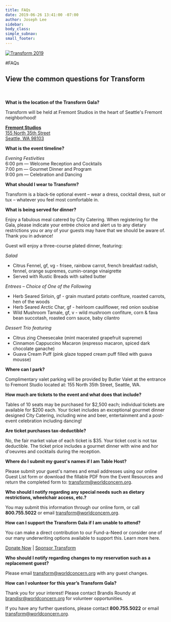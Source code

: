```yaml
---
title: FAQs
date: 2019-06-26 13:41:00 -07:00
author: Joseph Lee
sidebar: 
body_class: 
simple_subnav: 
small_footer: 
---
```


<a href="/transform#details" title="Back to Tranform Overview"><img src="/assets/images/transform-logo.svg" alt="Transform 2019" class="transform-logo" /></a>

#FAQs
## View the common questions for Transform
<br/><br/>
**What is the location of the Transform Gala?**

Transform will be held at Fremont Studios in the heart of Seattle's Fremont neighborhood!

[**Fremont Studios**<br/>
155 North 35th Street<br/>
Seattle, WA 98103](https://goo.gl/maps/kqW4pPjnuGUEUAUi7)

**What is the event timeline?**

*Evening Festivities*<br/>
6:00 pm —  Welcome Reception and Cocktails<br/>
7:00 pm — Gourmet Dinner and Program<br/>
9:00 pm — Celebration and Dancing

**What should I wear to Transform?**

Transform is a black-tie optional event – wear a dress, cocktail dress, suit or tux – whatever you feel most comfortable in.

**What is being served for dinner?**

Enjoy a fabulous meal catered by City Catering. When registering for the Gala, please indicate your entrée choice and alert us to any dietary restrictions you or any of your guests may have that we should be aware of. Thank you in advance!

Guest will enjoy a three-course plated dinner, featuring:

*Salad*
* Citrus Fennel, gf, vg - frisee, rainbow carrot, french breakfast radish, fennel, orange supremes, cumin-orange vinaigrette 
* Served with Rustic Breads with salted butter 

*Entrees – Choice of One of the Following*
* Herb Seared Sirloin, gf - grain mustard potato confiture, roasted carrots, hen of the woods
* Herb Seared Arctic Char, gf - heirloom cauliflower, red onion soubise
* Wild Mushroom Tamale,  gf, v - wild mushroom confiture, corn & fava bean succotash, roasted corn sauce, baby cilantro

*Dessert Trio featuring*
* Citrus zing Cheesecake (mint macerated grapefruit supreme)
* Cinnamon Cappuccino Macaron (espresso macaron, spiced dark chocolate ganache)
* Guava Cream Puff (pink glaze topped cream puff filled with guava mousse)

**Where can I park?**

Complimentary valet parking will be provided by Butler Valet at the entrance to Fremont Studio located at: 155 North 35th Street, Seattle, WA.

**How much are tickets to the event and what does that include?**

Tables of 10 seats may be purchased for $2,500 each; individual tickets are available for $200 each. Your ticket includes an exceptional gourmet dinner designed City Catering, including wine and beer, entertainment and a post-event celebration including dancing!

**Are ticket purchases tax-deductible?**

No, the fair market value of each ticket is $35. Your ticket cost is not tax deductible. The ticket price includes a gourmet dinner with wine and hor d'oeuvres and cocktails during the reception.

**Where do I submit my guest's names if I am Table Host?**

Please submit your guest's names and email addresses using our online Guest List form or download the fillable PDF from the Event Resources and return the completed form to:  [transform@worldconcern.org](mailto:transform@worldconcern.org).

**Who should I notify regarding any special needs such as dietary restrictions, wheelchair access, etc.?**

You may submit this information through our online form, or call **800.755.5022** or email [transform@worldconcern.org](mailto:transform@worldconcern.org).

**How can I support the Transform Gala if I am unable to attend?**

You can make a direct contribution to our Fund-a-Need or consider one of our many underwriting options available to support this. Learn more here.

[Donate Now](/transform/donate/) | [Sponsor Transform](/transform/sponsors/)

**Who should I notify regarding changes to my reservation such as a replacement guest?**

Please email [transform@worldconcern.org](mailto:transform@worldconcern.org)  with any guest changes.

**How can I volunteer for this year’s Transform Gala?**

Thank you for your interest! Please contact Brandis Roundy at [brandisr@worldconcern.org](mailto:brandisr@worldconcern.org) for volunteer opportunities.

If you have any further questions, please contact **800.755.5022** or email [transform@worldconcern.org](mailto:transform@worldconcern.org).
